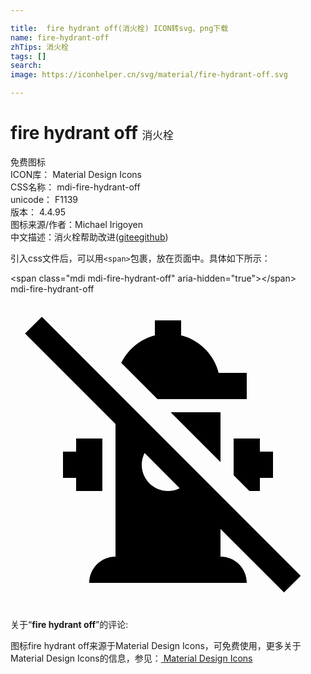 ```yaml
---

title:  fire hydrant off(消火栓) ICON转svg、png下载
name: fire-hydrant-off
zhTips: 消火栓
tags: []
search: 
image: https://iconhelper.cn/svg/material/fire-hydrant-off.svg

---
```


# fire hydrant off  <small style="font-size: 60%;font-weight: 100">消火栓</small>


<div class="detail-page">
<p>
<span><span class="badge-success badge">免费图标</span> </span>
<br/>
<span>
ICON库：
<span class="badge-secondary badge">Material Design Icons</span> 
</span>
<br/>
<span>
CSS名称：
<span class="badge-secondary badge">mdi-fire-hydrant-off</span> 
</span>
<br/>
<span>
unicode：
<span class="badge-secondary badge">F1139</span> 
<copy-btn content='F1139' btn-title=""></copy-btn>
<copy-btn :content='String.fromCodePoint(parseInt("F1139", 16))' btn-title="复制U"></copy-btn>
</span>
<br/>
<span>
版本：
<span class="badge-secondary badge">4.4.95</span> 
</span>
<br/>
<span>图标来源/作者：<span class="badge-light badge">Michael Irigoyen</span></span> 
<br/>
<span class="zh-detail">中文描述：<span class="badge-primary badge">消火栓</span><span class="help-link"><span>帮助改进</span>(<a href="https://gitee.com/liuwave/icon-helper/edit/master/json/material/fire-hydrant-off.json" target="_blank" rel="noopener noreferrer">gitee</a><a href="https://github.com/liuwave/icon-helper/edit/master/json/material/fire-hydrant-off.json" target="_blank" rel="noopener noreferrer">github</a></span>)</span><br/>
</p>
</div>
<div class="alert alert-dark">
  <i class="mdi mdi-fire-hydrant-off mdi-48px"></i>
  <i class="mdi mdi-fire-hydrant-off mdi-36px"></i>
  <i class="mdi mdi-fire-hydrant-off mdi-24px"></i>
  <i class="mdi mdi-fire-hydrant-off mdi-18px"></i>
</div>
<div>
  <p>引入css文件后，可以用<code>&lt;span&gt;</code>包裹，放在页面中。具体如下所示：    
  </p>
  <div class="alert alert-primary" style="font-size: 14px">
    &lt;span class="mdi mdi-fire-hydrant-off" aria-hidden="true"&gt;&lt;/span&gt;
    <copy-btn content='<span class="mdi mdi-fire-hydrant-off" aria-hidden="true"></span>'></copy-btn>
  </div>
  <div class="alert alert-secondary">
    <i class="mdi mdi-fire-hydrant-off"
    style="font-size: 24px"
    aria-hidden="true"></i> mdi-fire-hydrant-off
    <copy-btn content="mdi-fire-hydrant-off" btn-title="复制图标名称"></copy-btn>
  </div>
</div>
<div id="svg" class="svg-wrap">
<svg xmlns="http://www.w3.org/2000/svg" viewBox="0 0 24 24"><path d="M20.84 22.73L22.11 21.46L2.39 1.73L1.11 3L8 9.89V20C6.9 20 6 20.9 6 22H18C18 20.9 17.11 20 16 20V17.89L20.84 22.73M10.22 12.11L12.89 14.78C12.62 14.92 12.32 15 12 15C10.9 15 10 14.11 10 13C10 12.68 10.08 12.38 10.22 12.11M11.2 8L8.44 5.24C8.94 4.21 9.87 3.43 11 3.14V2H13V3.14C14.4 3.5 15.5 4.6 15.86 6H18V8H11.2M19 11V12H20V14H19V15H18.2L17 13.8V11H19M5 15V14H4V12H5V11H7V15H5M16 12.8L12.2 9H16V12.8Z" /></svg>
</div>
<detail full-name='mdi-fire-hydrant-off'></detail>
<div class="icon-detail__container">
<p>关于“<b>fire hydrant off</b>”的评论:</p>
</div>
<Vssue title="关于“fire hydrant off”的评论" />    
<div><p>图标fire hydrant off来源于Material Design Icons，可免费使用，更多关于 Material Design Icons的信息，参见：<a target="_blank" href="https://iconhelper.cn/material.html"> Material Design Icons</a>
</p></div>
